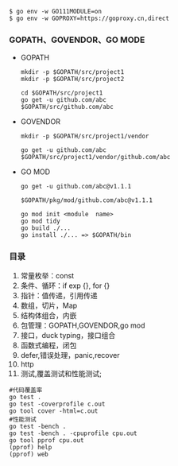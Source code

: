 ```shell
$ go env -w GO111MODULE=on
$ go env -w GOPROXY=https://goproxy.cn,direct
```
### GOPATH、GOVENDOR、GO MODE
- GOPATH
  ```shell
  mkdir -p $GOPATH/src/project1
  mkdir -p $GOPATH/src/project2
  
  cd $GOPATH/src/project1
  go get -u github.com/abc
  $GOPATH/src/github.com/abc
  ```
- GOVENDOR
  ```shell
  mkdir -p $GOPATH/src/project1/vendor
    
  go get -u github.com/abc
  $GOPATH/src/project1/vendor/github.com/abc
  ```
- GO MOD
  ```shell
  go get -u github.com/abc@v1.1.1
  
  $GOPATH/pkg/mod/github.com/abc@v1.1.1
  
  go mod init <module  name>
  go mod tidy
  go build ./...
  go install ./... => $GOPATH/bin
  ```
### 目录
1. 常量枚举：const
2. 条件、循环：if exp {}, for {}
3. 指针：值传递，引用传递
4. 数组，切片，Map
5. 结构体组合，内嵌
6. 包管理：GOPATH,GOVENDOR,go mod
7. 接口，duck typing，接口组合
8. 函数式编程，闭包
9. defer,错误处理，panic,recover
10. http
11. 测试,覆盖测试和性能测试; 
```shell 
#代码覆盖率
go test .
go test -coverprofile c.out 
go tool cover -html=c.out
#性能测试
go test -bench .
go test -bench . -cpuprofile cpu.out
go tool pprof cpu.out
(pprof) help
(pprof) web
```